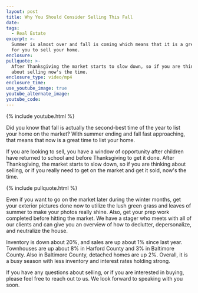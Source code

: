 ```yaml
---
layout: post
title: Why You Should Consider Selling This Fall
date:
tags:
  - Real Estate
excerpt: >-
  Summer is almost over and fall is coming which means that it is a great time
  for you to sell your home.
enclosure:
pullquote: >-
  After Thanksgiving the market starts to slow down, so if you are thinking
  about selling now's the time.
enclosure_type: video/mp4
enclosure_time:
use_youtube_image: true
youtube_alternate_image:
youtube_code:
---
```


{% include youtube.html %}

Did you know that fall is actually the second-best time of the year to list your home on the market? With summer ending and fall fast approaching, that means that now is a great time to list your home.

If you are looking to sell, you have a window of opportunity after children have returned to school and before Thanksgiving to get it done. After Thanksgiving, the market starts to slow down, so if you are thinking about selling, or if you really need to get on the market and get it sold, now's the time.

{% include pullquote.html %}

Even if you want to go on the market later during the winter months, get your exterior pictures done now to utilize the lush green grass and leaves of summer to make your photos really shine. Also, get your prep work completed before hitting the market. We have a stager who meets with all of our clients and can give you an overview of how to declutter, depersonalize, and neutralize the house.

Inventory is down about 20%, and sales are up about 1% since last year. Townhouses are up about 8% in Harford County and 3% in Baltimore County. Also in Baltimore County, detached homes are up 2%. Overall, it is a busy season with less inventory and interest rates holding strong.

If you have any questions about selling, or if you are interested in buying, please feel free to reach out to us. We look forward to speaking with you soon.